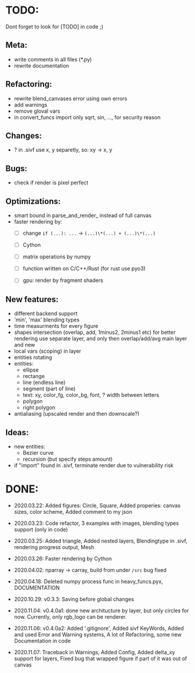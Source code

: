 # TODO:

Dont forget to look for [TODO] in code ;)



## Meta:
- write comments in all files (\*.py)
- rewrite documentation



## Refactoring:
- rewrite blend_canvases error using own errors
- add warnings
- remove gloval vars
- in convert_funcs import only sqrt, sin, ..., for security reason



## Changes:
- ? in .sivf use x, y separetly, so: xy -> x, y



## Bugs:
- check if render is pixel perfect



## Optimizations:
- smart bound in parse_and_render_<shape> instead of full canvas
- faster rendering by:
  - [ ] change `if (...): ...` -> `(...)\*(...) + (...)\*(...)`
  - [ ] Cython
  - [ ] matrix operations by numpy
  - [ ] function written on C/C++/Rust (for rust use pyo3)
  - [ ] gpu: render by fragment shaders



## New features:
- different backend support
- 'min', 'max' blending types
- time measurments for every figure
- shapes intersection (overlap, add, 1minus2, 2minus1 etc)
  for better rendering use separate layer, and only then overlap/add/avg main layer and new
- local vars (scoping) in layer
- entities rotating
- entities:
  - ellipse
  - rectange
  - line (endless line)
  - segment (part of line)
  - text: xy, color_fg, color_bg, font, ? width between letters
  - polygon
  - right polygon
- antialiasing (upscaled render and then downscale?)



## Ideas:
- new entities:
  - Bezier curve
  - recursion (but specify steps amount)
- if "import" found in .sivf, terminate render due to vulnerability risk





# DONE:
- 2020.03.22: Added figures: Circle, Square, Added properies: canvas sizes, color scheme, Added comment to my json
- 2020.03.23: Code refactor, 3 examples with images, blending types support (only in code)
- 2020.03.25: Added triangle, Added nested layers, Blendingtype in .sivf, rendering progress output, Mesh
- 2020.03.26: Faster rendering by Cython
- 2020.04.02: nparray -> carray, build from under `/src` bug fixed
- 2020.04.18: Deleted numpy process func in heavy_funcs.pyx, DOCUMENTATION

- 2020.10.29: v0.3.3: Saving before global changes
- 2020.11.04: v0.4.0a1: done new architucture by layer, but only circles for now. Currently, only rgb_logo can be renderer.
- 2020.11.06: v0.4.0a2: Added '.gitignore', Added sivf KeyWords, Added and used Error and Warning systems, A lot of Refactoring, some new Documentation in code
- 2020.11.07: Traceback in Warnings, Added Config, Added delta_xy support for layers, Fixed bug that wrapped figure if part of it was out of canvas



